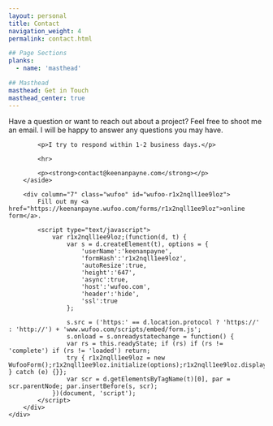 ```yaml
---
layout: personal
title: Contact
navigation_weight: 4
permalink: contact.html

## Page Sections
planks:
  - name: 'masthead'

## Masthead
masthead: Get in Touch
masthead_center: true
---
```


<main container>
	<div grid>
		<aside column="5" class="contact">
			<p>Have a question or want to reach out about a project? Feel free to shoot me an email. I will be happy to answer any questions you may have.</p>

			<p>I try to respond within 1-2 business days.</p>

			<hr>

			<p><strong>contact@keenanpayne.com</strong></p>
		</aside>

		<div column="7" class="wufoo" id="wufoo-r1x2nqll1ee9loz">
			Fill out my <a href="https://keenanpayne.wufoo.com/forms/r1x2nqll1ee9loz">online form</a>.

			<script type="text/javascript">
				var r1x2nqll1ee9loz;(function(d, t) {
					var s = d.createElement(t), options = {
						'userName':'keenanpayne',
						'formHash':'r1x2nqll1ee9loz',
						'autoResize':true,
						'height':'647',
						'async':true,
						'host':'wufoo.com',
						'header':'hide',
						'ssl':true
					};

					s.src = ('https:' == d.location.protocol ? 'https://' : 'http://') + 'www.wufoo.com/scripts/embed/form.js';
					s.onload = s.onreadystatechange = function() {
					var rs = this.readyState; if (rs) if (rs != 'complete') if (rs != 'loaded') return;
					try { r1x2nqll1ee9loz = new WufooForm();r1x2nqll1ee9loz.initialize(options);r1x2nqll1ee9loz.display(); } catch (e) {}};
					var scr = d.getElementsByTagName(t)[0], par = scr.parentNode; par.insertBefore(s, scr);
				})(document, 'script');
			</script>
		</div>
	</div>
</main>
